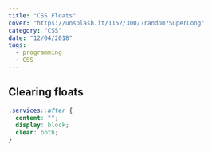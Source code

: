 ```yaml
---
title: "CSS Floats"
cover: "https://unsplash.it/1152/300/?random?SuperLong"
category: "CSS"
date: "12/04/2018"
tags:
  - programming
  - CSS
---
```


## Clearing floats

```css
.services::after {
  content: "";
  display: block;
  clear: both;
}
```
